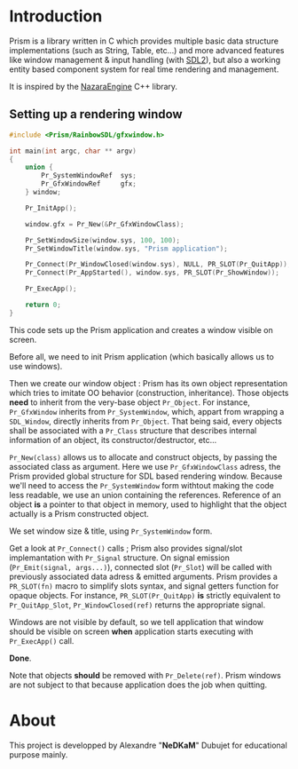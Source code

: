 # Introduction
Prism is a library written in C which provides multiple basic data structure implementations (such as String, Table, etc...) and more advanced features like window management & input handling (with [SDL2](https://www.libsdl.org)), but also a working entity based component system for real time rendering and management.

It is inspired by the [NazaraEngine](https://github.com/DigitalPulseSoftware/NazaraEngine) C++ library.

## Setting up a rendering window

```c
#include <Prism/RainbowSDL/gfxwindow.h>

int main(int argc, char ** argv) 
{
    union {
        Pr_SystemWindowRef  sys;
        Pr_GfxWindowRef     gfx;
    } window;

    Pr_InitApp();

    window.gfx = Pr_New(&Pr_GfxWindowClass);

    Pr_SetWindowSize(window.sys, 100, 100);
    Pr_SetWindowTitle(window.sys, "Prism application");

    Pr_Connect(Pr_WindowClosed(window.sys), NULL, PR_SLOT(Pr_QuitApp));
    Pr_Connect(Pr_AppStarted(), window.sys, PR_SLOT(Pr_ShowWindow));

    Pr_ExecApp();

    return 0;
}
```

This code sets up the Prism application and creates a window visible on screen. 

Before all, we need to init Prism application (which basically allows us to use windows). 

Then we create our window object : Prism has its own object representation which tries to imitate OO behavior (construction, inheritance). Those objects **need** to inherit from the very-base object `Pr_Object`. 
For instance, `Pr_GfxWindow` inherits from `Pr_SystemWindow`, which, appart from wrapping a `SDL_Window`, directly inherits from `Pr_Object`. That being said, every objects shall be associated with a `Pr_Class` structure that describes internal information of an object, its constructor/destructor, etc...

`Pr_New(class)` allows us to allocate and construct objects, by passing the associated class as argument. Here we use `Pr_GfxWindowClass` adress, the Prism provided global structure for SDL based rendering window.
Because we'll need to access the `Pr_SystemWindow` form withtout making the code less readable, we use an union containing the references. Reference of an object **is** a pointer to that object in memory, used to highlight that the object actually is a Prism constructed object.

We set window size & title, using `Pr_SystemWindow` form.

Get a look at `Pr_Connect()` calls ; Prism also provides signal/slot implemantation with `Pr_Signal` structure. On signal emission (`Pr_Emit(signal, args...)`), connected slot (`Pr_Slot`) will be called with previously associated data adress & emitted arguments.
Prism provides a `PR_SLOT(fn)` macro to simplify slots syntax, and signal getters function for opaque objects. For instance, `PR_SLOT(Pr_QuitApp)` **is** strictly equivalent to `Pr_QuitApp_Slot`, `Pr_WindowClosed(ref)` returns the appropriate signal.

Windows are not visible by default, so we tell application that window should be visible on screen **when** application starts executing with `Pr_ExecApp()` call.

**Done**.

Note that objects **should** be removed with `Pr_Delete(ref)`. Prism windows are not subject to that because application does the job when quitting.

# About

This project is developped by Alexandre "**NeDKaM**" Dubujet for educational purpose mainly.

